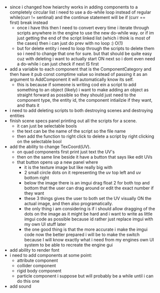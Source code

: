 - since i changed how heiarchy works in adding components to a completely circular list i need to use a do-while loop instead of regular while(curr != sentinal) and the continue statement will be if (curr == first) break instead
	- once i have this then I need to convert every time i iterate through scripts anywhere in the engine to use the new do-while way. or if im just getting the end of the script linked list (which i think is most of the cases) then i can just do prev with no loop :) O(1)
	- but for delete entity i need to loop through the scripts to delete them so i need to change that one for sure. but that should be quite easy cuz with deleting i want to actually start ON next so i dont even need a do-while i can just check if next IS first 
- add a variable to each component that is the ComponentCategory and then have it pub const comptime value so instead of passing it as an argument to AddComponent it will automatically know its self.
	- this is because if someone is writing cod ein a script to add something to an object (likely) i want to make adding an object as straight forward as possible so they should just need to the component type, the entity id, the component intiailzie if they want,  and thats it
- i need to add deleting scripts to both destroying scenes and destroying entities
- finish scene specs panel printing out all the scripts for a scene.
	- it can just be selectable bools
	- the text can be the name of the script so the file name
	- then add the function to right click to delete a script by right clicking on the selectable bool
- add the ability to change TexCoord(UV).
	- on quad components first print just text the UV's
	- then on the same line beside it have a button that says like edit UVs
	- that button opens up a new panel where 
		- it is the texture image but like really big with 
		- 2 small circle dots on it representing the uv top left and uv bottom right
		- below the image there is an imgui drag float 2 for both top and bottom that the user can drag around or edit the exact number if they want
		- these 3 things gives the user to both set the UV visually ON the actual image, and then also programatically.
		- the only thing i am considering is if i should allow dragging of the dots on the image as it might be hard and i want to write as little imgui code as possible because id rather just replace imgui with my own UI stuff later
		- the one good thing is that the more accurate i make the imgui code now the better prepared i will be to make the switch because I will know exactly what i need from my engines own UI system to be able to recreate the engine gui
- add ability to render font
- i need to add components at some point:
	- attribute component
	- collider component
	- rigid body component
	- particle component i suppose but will probably be a while until i can do this one
- add sound